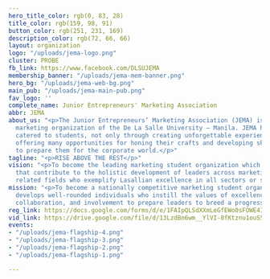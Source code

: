 ```yaml
---
hero_title_color: rgb(0, 83, 28)
title_color: rgb(159, 98, 91)
button_color: rgb(251, 231, 169)
description_color: rgb(72, 66, 66)
layout: organization
logo: "/uploads/jema-logo.png"
cluster: PROBE
fb_link: https://www.facebook.com/DLSUJEMA
membership_banner: "/uploads/jema-mem-banner.png"
hero_bg: "/uploads/jema-web-bg.png"
main_pub: "/uploads/jema-main-pub.png"
fav_logo: ''
complete_name: Junior Entrepreneurs' Marketing Association
abbr: JEMA
about_us: "<p>The Junior Entrepreneurs’ Marketing Association (JEMA) is the premiere
  marketing organization of the De La Salle University – Manila. JEMA has continually
  catered to students, not only through creating unforgettable experiences, but through
  offering many opportunities for honing their crafts and developing skills needed
  to prepare them for the corporate world.</p>"
tagline: "<p>RISE ABOVE THE REST</p>"
vision: "<p>To become the leading marketing student organization which creates opportunities
  that contribute to the holistic development of leaders across marketing and other
  related fields who exemplify Lasallian excellence in all sectors or society.</p>"
mission: "<p>To become a nationally competitive marketing student organization that
  develops well-rounded individuals who instill the values of excellence, inclusively,
  collaboration, and involvement to prepare leaders to breed a progressive society.</p>"
reg_link: https://docs.google.com/forms/d/e/1FAIpQLSdXXmLeGfEWo0sFOWE4IqZEag1YTyuC25eQPulh1vDXDXFitA/viewform
vid_link: https://drive.google.com/file/d/13LzdBn6wm__YlVI-8fKtznu1ouS5SEdg/preview
events:
- "/uploads/jema-flagship-4.png"
- "/uploads/jema-flagship-3.png"
- "/uploads/jema-flagship-2.png"
- "/uploads/jema-flagship-1.png"

---
```


